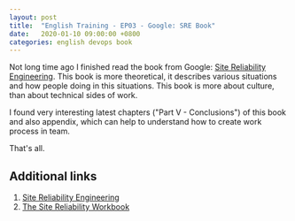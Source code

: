 ```yaml
---
layout: post
title:  "English Training - EP03 - Google: SRE Book"
date:   2020-01-10 09:00:00 +0800
categories: english devops book
---
```


Not long time ago I finished read the book from Google: [Site Reliability Engineering](https://landing.google.com/sre/sre-book/toc/index.html). This book is more theoretical, it describes various situations and how people doing in this situations. This book is more about culture, than about technical sides of work.

I found very interesting latest chapters ("Part V - Conclusions") of this book and also appendix, which can help to understand how to create work process in team.

That's all.

## Additional links

1. [Site Reliability Engineering](https://landing.google.com/sre/sre-book/toc/index.html)
2. [The Site Reliability Workbook](https://landing.google.com/sre/workbook/toc/)
